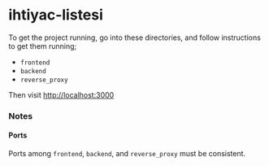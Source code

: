 # ihtiyac-listesi

To get the project running, go into these directories, and follow instructions to get them running;

- `frontend`
- `backend`
- `reverse_proxy`

Then visit [http://localhost:3000](http://localhost:3000)

### Notes

#### Ports

Ports among `frontend`, `backend`, and `reverse_proxy` must be consistent.
